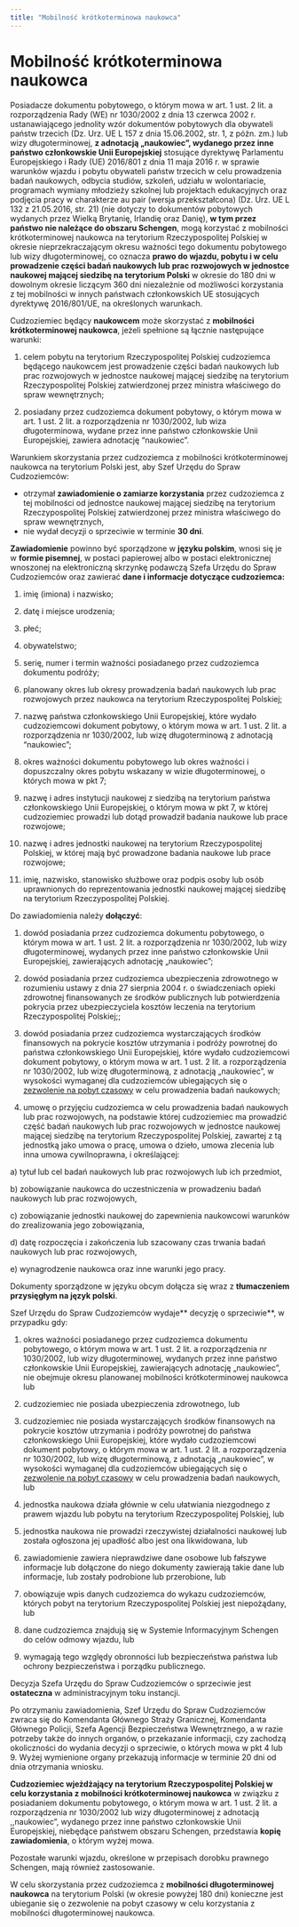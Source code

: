 ```yaml
---
title: "Mobilność krótkoterminowa naukowca"
---
```


# Mobilność krótkoterminowa naukowca

Posiadacze dokumentu pobytowego, o którym mowa w art. 1 ust. 2 lit. a rozporządzenia Rady (WE) nr 1030/2002 z dnia 13 czerwca 2002 r. ustanawiającego jednolity wzór dokumentów pobytowych dla obywateli państw trzecich (Dz. Urz. UE L 157 z dnia 15.06.2002, str. 1, z późn. zm.) lub wizy długoterminowej, **z adnotacją „naukowiec”, wydanego przez inne państwo członkowskie Unii Europejskiej** stosujące dyrektywę Parlamentu Europejskiego i Rady (UE) 2016/801 z dnia 11 maja 2016 r. w sprawie warunków wjazdu i pobytu obywateli państw trzecich w celu prowadzenia badań naukowych, odbycia studiów, szkoleń, udziału w wolontariacie, programach wymiany młodzieży szkolnej lub projektach edukacyjnych oraz podjęcia pracy w charakterze au pair (wersja przekształcona) (Dz. Urz. UE L 132 z 21.05.2016, str. 21) (nie dotyczy to dokumentów pobytowych wydanych przez Wielką Brytanię, Irlandię oraz Danię), **w tym przez państwo nie należące do obszaru Schengen**, mogą korzystać z mobilności krótkoterminowej naukowca na terytorium Rzeczypospolitej Polskiej w okresie nieprzekraczającym okresu ważności tego dokumentu pobytowego lub wizy długoterminowej, co oznacza **prawo do wjazdu, pobytu i w celu prowadzenie części badań naukowych lub prac rozwojowych w jednostce naukowej mającej siedzibę na terytorium Polski** w okresie do 180 dni w dowolnym okresie liczącym 360 dni niezależnie od możliwości korzystania z tej mobilności w innych państwach członkowskich UE stosujących dyrektywę 2016/801/UE, na określonych warunkach.

Cudzoziemiec będący **naukowcem** może skorzystać z **mobilności krótkoterminowej naukowca**, jeżeli spełnione są łącznie następujące warunki:

1. celem pobytu na terytorium Rzeczypospolitej Polskiej cudzoziemca będącego naukowcem jest prowadzenie części badań naukowych lub prac rozwojowych w jednostce naukowej mającej siedzibę na terytorium Rzeczypospolitej Polskiej zatwierdzonej przez ministra właściwego do spraw wewnętrznych;

2. posiadany przez cudzoziemca dokument pobytowy, o którym mowa w art. 1 ust. 2 lit. a rozporządzenia nr 1030/2002, lub wiza długoterminowa, wydane przez inne państwo członkowskie Unii Europejskiej, zawiera adnotację “naukowiec”.

Warunkiem skorzystania przez cudzoziemca z mobilności krótkoterminowej naukowca na terytorium Polski jest, aby Szef Urzędu do Spraw Cudzoziemców:

- otrzymał **zawiadomienie o zamiarze korzystania** przez cudzoziemca z tej mobilności od jednostce naukowej mającej siedzibę na terytorium Rzeczypospolitej Polskiej zatwierdzonej przez ministra właściwego do spraw wewnętrznych,
- nie wydał decyzji o sprzeciwie w terminie **30 dni**.

**Zawiadomienie** powinno być sporządzone w **języku polskim**, wnosi się je w **formie pisemnej**, w postaci papierowej albo w postaci elektronicznej wnoszonej na elektroniczną skrzynkę podawczą Szefa Urzędu do Spraw Cudzoziemców oraz zawierać **dane i informacje dotyczące cudzoziemca:**

1. imię (imiona) i nazwisko;

2. datę i miejsce urodzenia;

3. płeć;

4. obywatelstwo;

5. serię, numer i termin ważności posiadanego przez cudzoziemca dokumentu podróży;

6. planowany okres lub okresy prowadzenia badań naukowych lub prac rozwojowych przez naukowca na terytorium Rzeczypospolitej Polskiej;

7. nazwę państwa członkowskiego Unii Europejskiej, które wydało cudzoziemcowi dokument pobytowy, o którym mowa w art. 1 ust. 2 lit. a rozporządzenia nr 1030/2002, lub wizę długoterminową z adnotacją “naukowiec”;

8. okres ważności dokumentu pobytowego lub okres ważności i dopuszczalny okres pobytu wskazany w wizie długoterminowej, o których mowa w pkt 7;

9. nazwę i adres instytucji naukowej z siedzibą na terytorium państwa członkowskiego Unii Europejskiej, o którym mowa w pkt 7, w której cudzoziemiec prowadzi lub dotąd prowadził badania naukowe lub prace rozwojowe;

10. nazwę i adres jednostki naukowej na terytorium Rzeczypospolitej Polskiej, w której mają być prowadzone badania naukowe lub prace rozwojowe;

11. imię, nazwisko, stanowisko służbowe oraz podpis osoby lub osób uprawnionych do reprezentowania jednostki naukowej mającej siedzibę na terytorium Rzeczypospolitej Polskiej.

Do zawiadomienia należy **dołączyć**:

1. dowód posiadania przez cudzoziemca dokumentu pobytowego, o którym mowa w art. 1 ust. 2 lit. a rozporządzenia nr 1030/2002, lub wizy długoterminowej, wydanych przez inne państwo członkowskie Unii Europejskiej, zawierających adnotację „naukowiec”;

2. dowód posiadania przez cudzoziemca ubezpieczenia zdrowotnego w rozumieniu ustawy z dnia 27 sierpnia 2004 r. o świadczeniach opieki zdrowotnej finansowanych ze środków publicznych lub potwierdzenia pokrycia przez ubezpieczyciela kosztów leczenia na terytorium Rzeczypospolitej Polskiej;;

3. dowód posiadania przez cudzoziemca wystarczających środków finansowych na pokrycie kosztów utrzymania i podróży powrotnej do państwa członkowskiego Unii Europejskiej, które wydało cudzoziemcowi dokument pobytowy, o którym mowa w art. 1 ust. 2 lit. a rozporządzenia nr 1030/2002, lub wizę długoterminową, z adnotacją „naukowiec”, w wysokości wymaganej dla cudzoziemców ubiegających się o [zezwolenie na pobyt czasowy](https://udsc.gov.pl/cudzoziemcy/obywatele-panstw-trzecich/chce-przedluzyc-swoj-pobyt-w-polsce/zezwolenie-na-pobyt-czasowy/naukowiec/) w celu prowadzenia badań naukowych;

4. umowę o przyjęciu cudzoziemca w celu prowadzenia badań naukowych lub prac rozwojowych, na podstawie której cudzoziemiec ma prowadzić część badań naukowych lub prac rozwojowych w jednostce naukowej mającej siedzibę na terytorium Rzeczypospolitej Polskiej, zawartej z tą jednostką jako umowa o pracę, umowa o dzieło, umowa zlecenia lub inna umowa cywilnoprawna, i określającej:

a) tytuł lub cel badań naukowych lub prac rozwojowych lub ich przedmiot,

b) zobowiązanie naukowca do uczestniczenia w prowadzeniu badań naukowych lub prac rozwojowych,

c) zobowiązanie jednostki naukowej do zapewnienia naukowcowi warunków do zrealizowania jego zobowiązania,

d) datę rozpoczęcia i zakończenia lub szacowany czas trwania badań naukowych lub prac rozwojowych,

e) wynagrodzenie naukowca oraz inne warunki jego pracy.

Dokumenty sporządzone w języku obcym dołącza się wraz z **tłumaczeniem przysięgłym na język polski**.

Szef Urzędu do Spraw Cudzoziemców wydaje** decyzję o sprzeciwie**, w przypadku gdy:

1.  okres ważności posiadanego przez cudzoziemca dokumentu pobytowego, o którym mowa w art. 1 ust. 2 lit. a rozporządzenia nr 1030/2002, lub wizy długoterminowej, wydanych przez inne państwo członkowskie Unii Europejskiej, zawierających adnotację „naukowiec”, nie obejmuje okresu planowanej mobilności krótkoterminowej naukowca lub

2.  cudzoziemiec nie posiada ubezpieczenia zdrowotnego, lub

3.  cudzoziemiec nie posiada wystarczających środków finansowych na pokrycie kosztów utrzymania i podróży powrotnej do państwa członkowskiego Unii Europejskiej, które wydało cudzoziemcowi dokument pobytowy, o którym mowa w art. 1 ust. 2 lit. a rozporządzenia nr 1030/2002, lub wizę długoterminową, z adnotacją „naukowiec”, w wysokości wymaganej dla cudzoziemców ubiegających się o [zezwolenie na pobyt czasowy](https://udsc.gov.pl/cudzoziemcy/obywatele-panstw-trzecich/chce-przedluzyc-swoj-pobyt-w-polsce/zezwolenie-na-pobyt-czasowy/naukowiec/) w celu prowadzenia badań naukowych, lub

4.  jednostka naukowa działa głównie w celu ułatwiania niezgodnego z prawem wjazdu lub pobytu na terytorium Rzeczypospolitej Polskiej, lub

5.  jednostka naukowa nie prowadzi rzeczywistej działalności naukowej lub została ogłoszona jej upadłość albo jest ona likwidowana, lub

6.  zawiadomienie zawiera nieprawdziwe dane osobowe lub fałszywe informacje lub dołączone do niego dokumenty zawierają takie dane lub informacje, lub zostały podrobione lub przerobione, lub

7.  obowiązuje wpis danych cudzoziemca do wykazu cudzoziemców, których pobyt na terytorium Rzeczypospolitej Polskiej jest niepożądany, lub

8.  dane cudzoziemca znajdują się w Systemie Informacyjnym Schengen do celów odmowy wjazdu, lub

9.  wymagają tego względy obronności lub bezpieczeństwa państwa lub ochrony bezpieczeństwa i porządku publicznego.

Decyzja Szefa Urzędu do Spraw Cudzoziemców o sprzeciwie jest **ostateczna** w administracyjnym toku instancji.

Po otrzymaniu zawiadomienia, Szef Urzędu do Spraw Cudzoziemców zwraca się do Komendanta Głównego Straży Granicznej, Komendanta Głównego Policji, Szefa Agencji Bezpieczeństwa Wewnętrznego, a w razie potrzeby także do innych organów, o przekazanie informacji, czy zachodzą okoliczności do wydania decyzji o sprzeciwie, o których mowa w pkt 4 lub 9. Wyżej wymienione organy przekazują informacje w terminie 20 dni od dnia otrzymania wniosku.

**Cudzoziemiec wjeżdżający na terytorium Rzeczypospolitej Polskiej w celu korzystania z mobilności krótkoterminowej naukowca** w związku z posiadaniem dokumentu pobytowego, o którym mowa w art. 1 ust. 2 lit. a rozporządzenia nr 1030/2002 lub wizy długoterminowej z adnotacją ,,naukowiec”, wydanego przez inne państwo członkowskie Unii Europejskiej, niebędące państwem obszaru Schengen, przedstawia **kopię zawiadomienia**, o którym wyżej mowa.

Pozostałe warunki wjazdu, określone w przepisach dorobku prawnego Schengen, mają również zastosowanie.

W celu skorzystania przez cudzoziemca z **mobilności długoterminowej naukowca** na terytorium Polski (w okresie powyżej 180 dni) konieczne jest ubieganie się o zezwolenie na pobyt czasowy w celu korzystania z mobilności długoterminowej naukowca.
